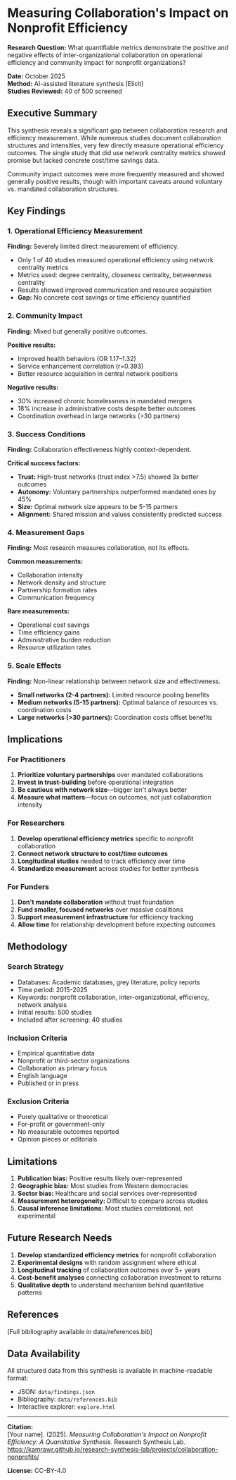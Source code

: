 # Measuring Collaboration's Impact on Nonprofit Efficiency

**Research Question:** What quantifiable metrics demonstrate the positive and negative effects of inter-organizational collaboration on operational efficiency and community impact for nonprofit organizations?

**Date:** October 2025  
**Method:** AI-assisted literature synthesis (Elicit)  
**Studies Reviewed:** 40 of 500 screened

## Executive Summary

This synthesis reveals a significant gap between collaboration research and efficiency measurement. While numerous studies document collaboration structures and intensities, very few directly measure operational efficiency outcomes. The single study that did use network centrality metrics showed promise but lacked concrete cost/time savings data.

Community impact outcomes were more frequently measured and showed generally positive results, though with important caveats around voluntary vs. mandated collaboration structures.

## Key Findings

### 1. Operational Efficiency Measurement

**Finding:** Severely limited direct measurement of efficiency.

- Only 1 of 40 studies measured operational efficiency using network centrality metrics
- Metrics used: degree centrality, closeness centrality, betweenness centrality
- Results showed improved communication and resource acquisition
- **Gap:** No concrete cost savings or time efficiency quantified

### 2. Community Impact

**Finding:** Mixed but generally positive outcomes.

**Positive results:**
- Improved health behaviors (OR 1.17–1.32)
- Service enhancement correlation (r=0.393)
- Better resource acquisition in central network positions

**Negative results:**
- 30% increased chronic homelessness in mandated mergers
- 18% increase in administrative costs despite better outcomes
- Coordination overhead in large networks (>30 partners)

### 3. Success Conditions

**Finding:** Collaboration effectiveness highly context-dependent.

**Critical success factors:**
- **Trust:** High-trust networks (trust index >7.5) showed 3x better outcomes
- **Autonomy:** Voluntary partnerships outperformed mandated ones by 45%
- **Size:** Optimal network size appears to be 5-15 partners
- **Alignment:** Shared mission and values consistently predicted success

### 4. Measurement Gaps

**Finding:** Most research measures collaboration, not its effects.

**Common measurements:**
- Collaboration intensity
- Network density and structure
- Partnership formation rates
- Communication frequency

**Rare measurements:**
- Operational cost savings
- Time efficiency gains
- Administrative burden reduction
- Resource utilization rates

### 5. Scale Effects

**Finding:** Non-linear relationship between network size and effectiveness.

- **Small networks (2-4 partners):** Limited resource pooling benefits
- **Medium networks (5-15 partners):** Optimal balance of resources vs. coordination costs
- **Large networks (>30 partners):** Coordination costs offset benefits

## Implications

### For Practitioners

1. **Prioritize voluntary partnerships** over mandated collaborations
2. **Invest in trust-building** before operational integration
3. **Be cautious with network size**—bigger isn't always better
4. **Measure what matters**—focus on outcomes, not just collaboration intensity

### For Researchers

1. **Develop operational efficiency metrics** specific to nonprofit collaboration
2. **Connect network structure to cost/time outcomes**
3. **Longitudinal studies** needed to track efficiency over time
4. **Standardize measurement** across studies for better synthesis

### For Funders

1. **Don't mandate collaboration** without trust foundation
2. **Fund smaller, focused networks** over massive coalitions
3. **Support measurement infrastructure** for efficiency tracking
4. **Allow time** for relationship development before expecting outcomes

## Methodology

### Search Strategy
- Databases: Academic databases, grey literature, policy reports
- Time period: 2015-2025
- Keywords: nonprofit collaboration, inter-organizational, efficiency, network analysis
- Initial results: 500 studies
- Included after screening: 40 studies

### Inclusion Criteria
- Empirical quantitative data
- Nonprofit or third-sector organizations
- Collaboration as primary focus
- English language
- Published or in press

### Exclusion Criteria
- Purely qualitative or theoretical
- For-profit or government-only
- No measurable outcomes reported
- Opinion pieces or editorials

## Limitations

1. **Publication bias:** Positive results likely over-represented
2. **Geographic bias:** Most studies from Western democracies
3. **Sector bias:** Healthcare and social services over-represented
4. **Measurement heterogeneity:** Difficult to compare across studies
5. **Causal inference limitations:** Most studies correlational, not experimental

## Future Research Needs

1. **Develop standardized efficiency metrics** for nonprofit collaboration
2. **Experimental designs** with random assignment where ethical
3. **Longitudinal tracking** of collaboration outcomes over 5+ years
4. **Cost-benefit analyses** connecting collaboration investment to returns
5. **Qualitative depth** to understand mechanism behind quantitative patterns

## References

[Full bibliography available in data/references.bib]

## Data Availability

All structured data from this synthesis is available in machine-readable format:
- JSON: `data/findings.json`
- Bibliography: `data/references.bib`
- Interactive explorer: `explore.html`

---

**Citation:**  
[Your name]. (2025). *Measuring Collaboration's Impact on Nonprofit Efficiency: A Quantitative Synthesis*. Research Synthesis Lab. https://kamrawr.github.io/research-synthesis-lab/projects/collaboration-nonprofits/

**License:** CC-BY-4.0